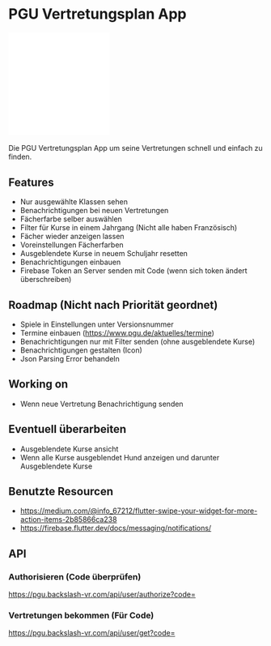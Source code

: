 # PGU Vertretungsplan App

<img src="./assets/pgu.svg" width="200">

Die PGU Vertretungsplan App um seine Vertretungen schnell und einfach zu finden.

## Features

- Nur ausgewählte Klassen sehen
- Benachrichtigungen bei neuen Vertretungen
- Fächerfarbe selber auswählen
- Filter für Kurse in einem Jahrgang (Nicht alle haben Französisch)
- Fächer wieder anzeigen lassen
- Voreinstellungen Fächerfarben
- Ausgeblendete Kurse in neuem Schuljahr resetten
- Benachrichtigungen einbauen
- Firebase Token an Server senden mit Code (wenn sich token ändert überschreiben)

## Roadmap (Nicht nach Priorität geordnet)
- Spiele in Einstellungen unter Versionsnummer
- Termine einbauen (https://www.pgu.de/aktuelles/termine)
- Benachrichtigungen nur mit Filter senden (ohne ausgeblendete Kurse)
- Benachrichtigungen gestalten (Icon)
- Json Parsing Error behandeln

## Working on
- Wenn neue Vertretung Benachrichtigung senden

## Eventuell überarbeiten
- Ausgeblendete Kurse ansicht
- Wenn alle Kurse ausgeblendet Hund anzeigen und darunter Ausgeblendete Kurse

## Benutzte Resourcen
- https://medium.com/@info_67212/flutter-swipe-your-widget-for-more-action-items-2b85866ca238
- https://firebase.flutter.dev/docs/messaging/notifications/

## API
### Authorisieren (Code überprüfen)
https://pgu.backslash-vr.com/api/user/authorize?code=

### Vertretungen bekommen (Für Code)
https://pgu.backslash-vr.com/api/user/get?code=


